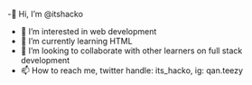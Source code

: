 -👋 Hi, I’m @itshacko
- 👀 I’m interested in web development
- 🌱 I’m currently learning HTML
- 💞️ I’m looking to collaborate with other learners on full stack development
- 📫 How to reach me, twitter handle: its_hacko, ig: qan.teezy

<!---
itshacko/itshacko is a ✨ special ✨ repository because its `README.md` (this file) appears on your GitHub profile.
You can click the Preview link to take a look at your changes.
--->
